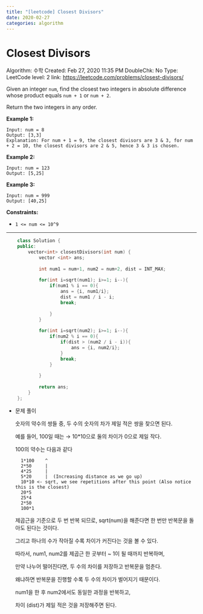 ```yaml
---
title: "[leetcode] Closest Divisors"
date: 2020-02-27
categories: algorithm
---
```

# Closest Divisors

Algorithm: 수학
Created: Feb 27, 2020 11:35 PM
DoubleChk: No
Type: LeetCode
level: 2
link: https://leetcode.com/problems/closest-divisors/

Given an integer `num`, find the closest two integers in absolute difference whose product equals `num + 1` or `num + 2`.

Return the two integers in any order.

**Example 1:**

    Input: num = 8
    Output: [3,3]
    Explanation: For num + 1 = 9, the closest divisors are 3 & 3, for num + 2 = 10, the closest divisors are 2 & 5, hence 3 & 3 is chosen.

**Example 2:**

    Input: num = 123
    Output: [5,25]

**Example 3:**

    Input: num = 999
    Output: [40,25]

**Constraints:**

- `1 <= num <= 10^9`

---
```c++
    class Solution {
    public:
        vector<int> closestDivisors(int num) {
            vector <int> ans;
            
            int num1 = num+1, num2 = num+2, dist = INT_MAX;
            
            for(int i=sqrt(num1); i>=1; i--){
                if(num1 % i == 0){
                    ans = {i, num1/i};
                    dist = num1 / i - i;
                    break;
    
                }
            }
            
            for(int i=sqrt(num2); i>=1; i--){
                if(num2 % i == 0){
                    if(dist > (num2 / i - i)){
                        ans = {i, num2/i};
                    }
                    break;
                }
                
            }
            
            return ans;
        }
    };
```
- 문제 풀이

    숫자의 약수의 쌍들 중, 두 수의 숫자의 차가 제일 적은 쌍을 찾으면 된다.

    예를 들어, 100일 때는 → 10*10으로 둘의 차이가 0으로 제일 작다.

    100의 약수는 다음과 같다

        1*100    ^
        2*50     |
        4*25     |
        5*20     |  (Increasing distance as we go up)
        10*10 <- sqrt, we see repetitions after this point (Also notice this is the closest)
        20*5 
        25*4 
        2*50 
        100*1

    제곱근을 기준으로 두 번 반복 되므로, sqrt(num)을 해준다면 한 번만 반복문을 돌아도 된다는 것이다.

    그리고 하나의 수가 작아질 수록 차이가 커진다는 것을 볼 수 있다.

    따라서, num1, num2를 제곱근 한 곳부터 ~ 1이 될 때까지 반복하며,

    만약 나누어 떨어진다면, 두 수의 차이를 저장하고 반복문을 멈춘다.

    왜냐하면 반복문을 진행할 수록 두 수의 차이가 벌어지기 때문이다.

    num1을 한 후 num2에서도 동일한 과정을 반복하고,

    차이 (dist)가 제일 적은 것을 저장해주면 된다.